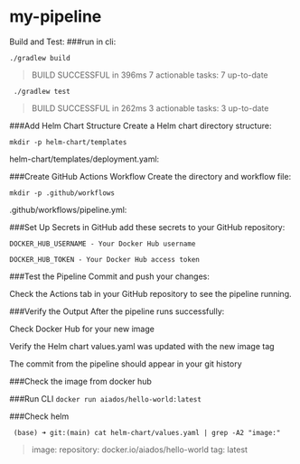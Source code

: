 
# my-pipeline

Build and Test:
###run in cli:


```./gradlew build```

>BUILD SUCCESSFUL in 396ms
7 actionable tasks: 7 up-to-date

``` ./gradlew test```

>BUILD SUCCESSFUL in 262ms
3 actionable tasks: 3 up-to-date


###Add Helm Chart Structure
Create a Helm chart directory structure:

```
mkdir -p helm-chart/templates
```

helm-chart/templates/deployment.yaml:

###Create GitHub Actions Workflow
Create the directory and workflow file:


```mkdir -p .github/workflows```

.github/workflows/pipeline.yml:

###Set Up Secrets in GitHub
add these secrets to your GitHub repository:


```DOCKER_HUB_USERNAME - Your Docker Hub username```

```DOCKER_HUB_TOKEN - Your Docker Hub access token ```

###Test the Pipeline
Commit and push your changes:

Check the Actions tab in your GitHub repository to see the pipeline running.

###Verify the Output
After the pipeline runs successfully:

Check Docker Hub for your new image

Verify the Helm chart values.yaml was updated with the new image tag

The commit from the pipeline should appear in your git history

###Check the image from docker hub


###Run CLI
```docker run aiados/hello-world:latest```


###Check helm

                   
``` (base) ➜ git:(main) cat helm-chart/values.yaml | grep -A2 "image:"```
> image:
  repository: docker.io/aiados/hello-world
  tag: latest

